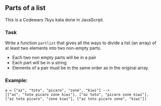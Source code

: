 ## Parts of a list

This is a Codewars 7kyu kata done in JavaScript.

### Task

Write a function `partlist` that gives all the ways to divide a list (an array) of at least two elements into two non-empty parts.

- Each two non empty parts will be in a pair
- Each part will be in a string
- Elements of a pair must be in the same order as in the original array.

### Example:

```text
a = ["az", "toto", "picaro", "zone", "kiwi"] -->
[["az", "toto picaro zone kiwi"], ["az toto", "picaro zone kiwi"], ["az toto picaro", "zone kiwi"], ["az toto picaro zone", "kiwi"]]
```
